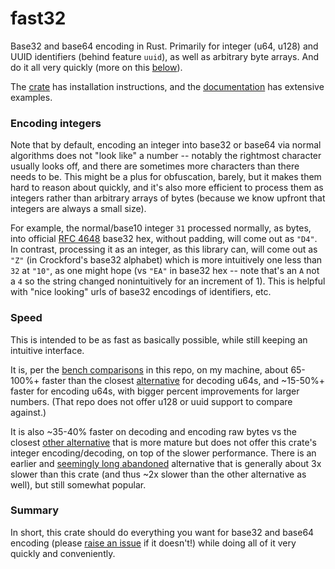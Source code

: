 # fast32

Base32 and base64 encoding in Rust. Primarily for integer (u64, u128) and UUID identifiers (behind feature `uuid`), as well as arbitrary byte arrays. And do it all very quickly (more on this [below](#speed)).

The [crate](https://crates.io/crates/fast32) has installation instructions, and the [documentation](https://docs.rs/fast32/1.0.0/fast32/) has extensive examples.

### Encoding integers

Note that by default, encoding an integer into base32 or base64 via normal algorithms does not "look like" a number -- notably the rightmost character usually looks off, and there are sometimes more characters than there needs to be. This might be a plus for obfuscation, barely, but it makes them hard to reason about quickly, and it's also more efficient to process them as integers rather than arbitrary arrays of bytes (because we know upfront that integers are always a small size).

For example, the normal/base10 integer `31` processed normally, as bytes, into official [RFC 4648](https://datatracker.ietf.org/doc/html/rfc4648) base32 hex, without padding, will come out as `"D4"`. In contrast, processing it as an integer, as this library can, will come out as `"Z"` (in Crockford's base32 alphabet) which is more intuitively one less than `32` at `"10"`, as one might hope (vs `"EA"` in base32 hex -- note that's an `A` not a `4` so the string changed nonintuitively for an increment of 1). This is helpful with "nice looking" urls of base32 encodings of identifiers, etc.

### Speed

This is intended to be as fast as basically possible, while still keeping an intuitive interface.

It is, per the [bench comparisons](https://github.com/rogusdev/fast32/blob/main/cmp/benches/comparisons.rs) in this repo, on my machine, about 65-100%+ faster than the closest [alternative](https://github.com/archer884/crockford) for decoding u64s, and ~15-50%+ faster for encoding u64s, with bigger percent improvements for larger numbers. (That repo does not offer u128 or uuid support to compare against.)

It is also ~35-40% faster on decoding and encoding raw bytes vs the closest [other alternative](https://github.com/ia0/data-encoding) that is more mature but does not offer this crate's integer encoding/decoding, on top of the slower performance. There is an earlier and [seemingly long abandoned](https://github.com/andreasots/base32) alternative that is generally about 3x slower than this crate (and thus ~2x slower than the other alternative as well), but still somewhat popular.

### Summary

In short, this crate should do everything you want for base32 and base64 encoding (please [raise an issue](https://github.com/rogusdev/fast32/issues) if it doesn't!) while doing all of it very quickly and conveniently.

